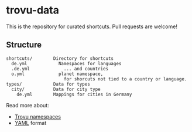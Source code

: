 # trovu-data

This is the repository for curated shortcuts. Pull requests are welcome!

## Structure

    shortcuts/        Directory for shortcuts 
      de.yml            Namespaces for languages
      .de.yml             ... and countries
      o.yml             planet namespace, 
                          for shorcuts not tied to a country or language. 
    types/            Data for types
      city/           Data for city type
        de.yml        Mappings for cities in Germany


Read more about:

- [Trovu namespaces](https://github.com/trovu/trovu.github.io/wiki/Namespaces)
- [YAML](https://en.wikipedia.org/wiki/YAML) format
